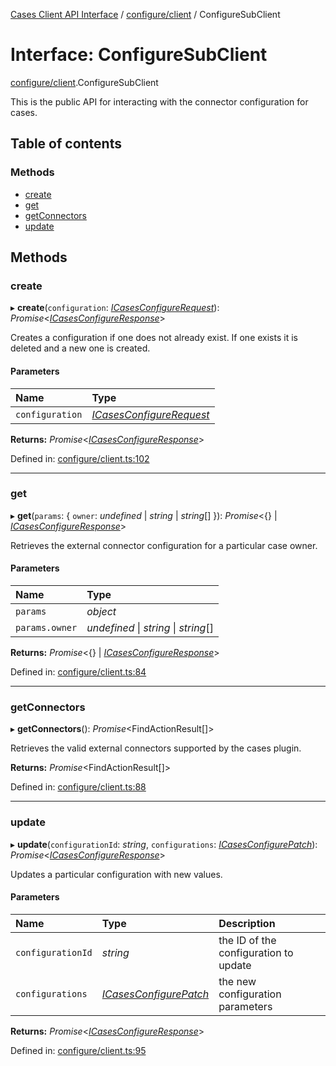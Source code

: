 [Cases Client API Interface](../cases_client_api.md) / [configure/client](../modules/configure_client.md) / ConfigureSubClient

# Interface: ConfigureSubClient

[configure/client](../modules/configure_client.md).ConfigureSubClient

This is the public API for interacting with the connector configuration for cases.

## Table of contents

### Methods

- [create](configure_client.configuresubclient.md#create)
- [get](configure_client.configuresubclient.md#get)
- [getConnectors](configure_client.configuresubclient.md#getconnectors)
- [update](configure_client.configuresubclient.md#update)

## Methods

### create

▸ **create**(`configuration`: [*ICasesConfigureRequest*](typedoc_interfaces.icasesconfigurerequest.md)): *Promise*<[*ICasesConfigureResponse*](typedoc_interfaces.icasesconfigureresponse.md)\>

Creates a configuration if one does not already exist. If one exists it is deleted and a new one is created.

#### Parameters

| Name | Type |
| :------ | :------ |
| `configuration` | [*ICasesConfigureRequest*](typedoc_interfaces.icasesconfigurerequest.md) |

**Returns:** *Promise*<[*ICasesConfigureResponse*](typedoc_interfaces.icasesconfigureresponse.md)\>

Defined in: [configure/client.ts:102](https://github.com/jonathan-buttner/kibana/blob/2085a3b4480/x-pack/plugins/cases/server/client/configure/client.ts#L102)

___

### get

▸ **get**(`params`: { `owner`: *undefined* \| *string* \| *string*[]  }): *Promise*<{} \| [*ICasesConfigureResponse*](typedoc_interfaces.icasesconfigureresponse.md)\>

Retrieves the external connector configuration for a particular case owner.

#### Parameters

| Name | Type |
| :------ | :------ |
| `params` | *object* |
| `params.owner` | *undefined* \| *string* \| *string*[] |

**Returns:** *Promise*<{} \| [*ICasesConfigureResponse*](typedoc_interfaces.icasesconfigureresponse.md)\>

Defined in: [configure/client.ts:84](https://github.com/jonathan-buttner/kibana/blob/2085a3b4480/x-pack/plugins/cases/server/client/configure/client.ts#L84)

___

### getConnectors

▸ **getConnectors**(): *Promise*<FindActionResult[]\>

Retrieves the valid external connectors supported by the cases plugin.

**Returns:** *Promise*<FindActionResult[]\>

Defined in: [configure/client.ts:88](https://github.com/jonathan-buttner/kibana/blob/2085a3b4480/x-pack/plugins/cases/server/client/configure/client.ts#L88)

___

### update

▸ **update**(`configurationId`: *string*, `configurations`: [*ICasesConfigurePatch*](typedoc_interfaces.icasesconfigurepatch.md)): *Promise*<[*ICasesConfigureResponse*](typedoc_interfaces.icasesconfigureresponse.md)\>

Updates a particular configuration with new values.

#### Parameters

| Name | Type | Description |
| :------ | :------ | :------ |
| `configurationId` | *string* | the ID of the configuration to update |
| `configurations` | [*ICasesConfigurePatch*](typedoc_interfaces.icasesconfigurepatch.md) | the new configuration parameters |

**Returns:** *Promise*<[*ICasesConfigureResponse*](typedoc_interfaces.icasesconfigureresponse.md)\>

Defined in: [configure/client.ts:95](https://github.com/jonathan-buttner/kibana/blob/2085a3b4480/x-pack/plugins/cases/server/client/configure/client.ts#L95)
